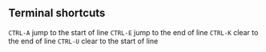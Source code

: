 ## Terminal shortcuts

`CTRL-A` jump to the start of line
`CTRL-E` jump to the end of line
`CTRL-K` clear to the end of line
`CTRL-U` clear to the start of line
